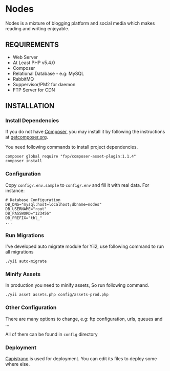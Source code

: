 Nodes
================================

Nodes is a mixture of blogging platform and social media which makes reading and writing enjoyable.


REQUIREMENTS
------------
* Web Server
* At Least PHP v5.4.0
* Composer
* Relational Database - e.g: MySQL
* RabbitMQ
* Suppervisor/PM2 for daemon
* FTP Server for CDN

INSTALLATION
------------

### Install Dependencies

If you do not have [Composer](http://getcomposer.org/), you may install it by following the instructions
at [getcomposer.org](http://getcomposer.org/doc/00-intro.md#installation-nix).

You need following commands to install project dependencies.
~~~
composer global require "fxp/composer-asset-plugin:1.1.4"
composer install
~~~

### Configuration

Copy `config/.env.sample` to `config/.env` and fill it with real data. For instance:

~~~
# Database Configuration
DB_DNS="mysql:host=localhost;dbname=nodes"
DB_USERNAME="root"
DB_PASSWORD="123456"
DB_PREFIX="tbl_"
...
~~~

### Run Migrations

I've developed auto migrate module for Yii2, use following command to run all migrations

~~~
./yii auto-migrate
~~~

### Minify Assets

In production you need to minify assets, So run following command.

~~~
./yii asset assets.php config/assets-prod.php
~~~

### Other Configuration

There are many options to change, e.g: ftp configuration, urls, queues and ...

All of them can be found in `config` directory

### Deployment

[Capistrano](http://capistranorb.com/) is used for deployment. You can edit its files to deploy some where else.